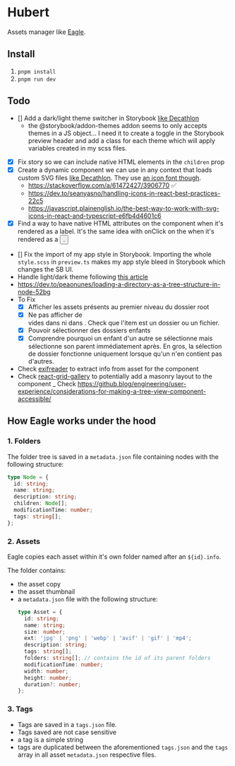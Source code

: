 # Hubert

Assets manager like [Eagle](https://eagle.cool).

## Install

1. `pnpm install`
2. `pnpm run dev`

## Todo

- [] Add a dark/light theme switcher in Storybook [like Decathlon](https://github.com/Decathlon/vitamin-web/tree/main/packages/showcases/react/.storybook)
  - the @storybook/addon-themes addon seems to only accepts themes in a JS object... I need it to create a toggle in the Storybook preview header and add a class for each theme which will apply variables created in my scss files.
- [x] Fix <Stack> story so we can include native HTML elements in the `children` prop
- [x] Create a dynamic <Icon> component we can use in any context that loads custom SVG files [like Decathlon](https://github.com/Decathlon/vitamin-web/blob/main/packages/sources/react/src/components/forms/VtmnTextInput/VtmnTextInput.tsx#L162). They use [an icon font though](https://github.com/Decathlon/vitamin-web/blob/main/packages/sources/react/src/guidelines/iconography/VtmnIcon/VtmnIcon.tsx#L1).
  - https://stackoverflow.com/a/61472427/3906770 ✅
  - https://dev.to/seanyasno/handling-icons-in-react-best-practices-22c5
  - https://javascript.plainenglish.io/the-best-way-to-work-with-svg-icons-in-react-and-typescript-e6fb4d4601c6
- [x] Find a way to have native HTML attributes on the <Text> component when it's rendered as a label. It's the same idea with onClick on the <Stack> when it's rendered as a <button>.
- [] Fix the import of my app style in Storybook. Importing the whole `style.scss` in `preview.ts` makes my app style bleed in Storybook which changes the SB UI.
- Handle light/dark theme following [this article](https://css-tricks.com/come-to-the-light-dark-side/)
- https://dev.to/peaonunes/loading-a-directory-as-a-tree-structure-in-node-52bg
- To Fix
  - [x] Afficher les assets présents au premier niveau du dossier root
  - [x] Ne pas afficher de <li> vides dans <FolderList> ni dans <AssetList>. Check que l'item est un dossier ou un fichier.
  - [x] Pouvoir sélectionner des dossiers enfants
  - [x] Comprendre pourquoi un <Folder> enfant d'un autre se sélectionne mais sélectionne son parent immédiatement après. En gros, la sélection de dossier fonctionne uniquement lorsque qu'un <Folder> n'en contient pas d'autres.
- Check [exifreader](https://www.npmjs.com/package/exifreader) to extract info from asset for the <AssetInfo> component
- Check [react-grid-gallery](https://www.npmjs.com/package/react-grid-gallery) to potentially add a masonry layout to the <AssetList> component
_ Check https://github.blog/engineering/user-experience/considerations-for-making-a-tree-view-component-accessible/

## How Eagle works under the hood

### 1. Folders

The folder tree is saved in a `metadata.json` file containing nodes with the following structure:

```ts
type Node = {
  id: string;
  name: string;
  description: string;
  children: Node[];
  modificationTime: number;
  tags: string[];
};
```

### 2. Assets

Eagle copies each asset within it's own folder named after an `${id}.info`.

The folder contains:

- the asset copy
- the asset thumbnail
- a `metadata.json` file with the following structure:
  ```ts
  type Asset = {
    id: string;
    name: string;
    size: number;
    ext: 'jpg' | 'png' | 'webp' | 'avif' | 'gif' | 'mp4';
    description: string;
    tags: string[];
    folders: string[]; // contains the id of its parent folders
    modificationTime: number;
    width: number;
    height: number;
    duration?: number;
  };
  ```

### 3. Tags

- Tags are saved in a `tags.json` file.
- Tags saved are not case sensitive
- a tag is a simple string
- tags are duplicated between the aforementioned `tags.json` and the `tags` array in all asset `metadata.json` respective files.
